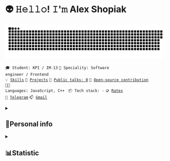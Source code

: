 <h1 align="left">👽 𝙷𝚎𝚕𝚕𝚘! 𝙸'𝚖 Alex Shopiak</h1>

<p align="leftr">
 <img width="600" src="assets/github-snake.svg" alt="snake"/>
</p>

 <code>🎓 Student: KPI / IM-13</code>
 <code>👷 Speciality: Software engineer / Frontend</code><br>
 <code>💡 [Skills](SKILLS.md)</code>
 <code>🧻 [Projects](PROJECTS.md)</code>
 <code>📢 [Public talks: 0](TALKS.md)</code>
 <code>👀 [Open-source contribution](CONTRIBUTION.md)</code><br>
 <code>🧑‍💻 Languages: JavaScript, C++ </code>
 <code>📦 Tech stack: -</code>
 <code>🪙 [Rates](RATES.md)</code><br>
 <code>💬 [Telegram](https://telegram.me/alex_shopiak)</code>
 <code>📫 [Gmail](mailto:alshop2004@gmail.com)</code>
 
<details align="left">
  <summary><h2><b>👦Personal info</b></h2></summary>
  <p>
   <code>🎓 Student: KPI / IM-13</code>
   <code>👷 Speciality: Software engineer / Frontend</code><br>
   <code>💡 [Skills](SKILLS.md)</code>
   <code>🧻 [Projects](PROJECTS.md)</code>
   <code>📢 [Public talks: 0](TALKS.md)</code>
   <code>👀 [Open-source contribution](CONTRIBUTION.md)</code><br>
   <code>🧑‍💻 Languages: JavaScript, C++ </code>
   <code>📦 Tech stack: -</code>
   <code>🪙 [Rates](RATES.md)</code><br>
   <code>💬 [Telegram](https://telegram.me/alex_shopiak)</code>
   <code>📫 [Gmail](mailto:alshop2004@gmail.com)</code>
  </p>
</details>

<details align="left">
  <summary><h2><b>📊Statistic</b></h2></summary>
  <p>
   <img alt="codeSTACKr's GitHub Stats" src="https://github-readme-stats.vercel.app/api/top-langs/?username=AlexShopiak&layout=compact&theme=dark" />  
   <br>
   <img alt="codeSTACKr's GitHub Stats" src="https://github-readme-stats.vercel.app/api?username=AlexShopiak&show_icons=true&theme=dark" />
   <br>
   <img src="https://metrics.lecoq.io/AlexShopiak" />
  </p>
</details>
